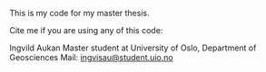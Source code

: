 This is my code for my master thesis.

Cite me if you are using any of this code:

Ingvild Aukan
Master student at University of Oslo, Department of Geosciences
Mail: ingvisau@student.uio.no
